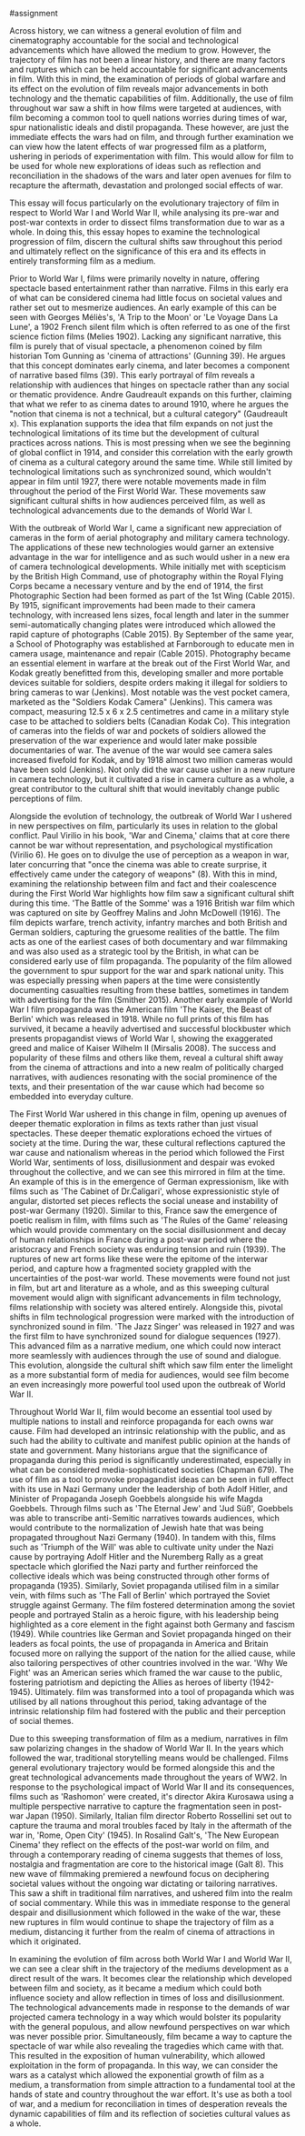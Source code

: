 #assignment 

Across history, we can witness a general evolution of film and cinematography accountable for the social and technological advancements which have allowed the medium to grow. However, the trajectory of film has not been a linear history, and there are many factors and ruptures which can be held accountable for significant advancements in film. With this in mind, the examination of periods of global warfare and its effect on the evolution of film reveals major advancements in both technology and the thematic capabilities of film. Additionally, the use of film throughout war saw a shift in how films were targeted at audiences, with film becoming a common tool to quell nations worries during times of war, spur nationalistic ideals and distil propaganda. These however, are just the immediate effects the wars had on film, and through further examination we can view how the latent effects of war progressed film as a platform, ushering in periods of experimentation with film. This would allow for film to be used for whole new explorations of ideas such as reflection and reconciliation in the shadows of the wars and later open avenues for film to recapture the aftermath, devastation and prolonged social effects of war. 

This essay will focus particularly on the evolutionary trajectory of film in respect to World War I and World War II, while analysing its pre-war and post-war contexts in order to dissect films transformation due to war as a whole. In doing this, this essay hopes to examine the technological progression of film, discern the cultural shifts saw throughout this period and ultimately reflect on the significance of this era and its effects in entirely transforming film as a medium.

Prior to World War I, films were primarily novelty in nature, offering spectacle based entertainment rather than narrative. Films in this early era of what can be considered cinema had little focus on societal values and rather set out to mesmerize audiences. An early example of this can be seen with Georges Méliès's, 'A Trip to the Moon' or 'Le Voyage Dans La Lune', a 1902 French silent film which is often referred to as one of the first science fiction films (Melies 1902). Lacking any significant narrative, this film is purely that of visual spectacle, a phenomenon coined by film historian Tom Gunning as 'cinema of attractions' (Gunning 39). He argues that this concept dominates early cinema, and later becomes a component of narrative based films (39). This early portrayal of film reveals a relationship with audiences that hinges on spectacle rather than any social or thematic providence. Andre Gaudreault expands on this further, claiming that what we refer to as cinema dates to around 1910, where he argues the "notion that cinema is not a technical, but a cultural category" (Gaudreault x). This explanation supports the idea that film expands on not just the technological limitations of its time but the development of cultural practices across nations. This is most pressing when we see the beginning of global conflict in 1914, and consider this correlation with the early growth of cinema as a cultural category around the same time. While still limited by technological limitations such as synchronized sound, which wouldn't appear in film until 1927, there were notable movements made in film throughout the period of the First World War. These movements saw significant cultural shifts in how audiences perceived film, as well as technological advancements due to the demands of World War I. 

With the outbreak of World War I, came a significant new appreciation of cameras in the form of aerial photography and military camera technology. The applications of these new technologies would garner an extensive advantage in the war for intelligence and as such would usher in a new era of camera technological developments. While initially met with scepticism by the British High Command, use of photography within the Royal Flying Corps became a necessary venture and by the end of 1914, the first Photographic Section had been formed as part of the 1st Wing (Cable 2015). By 1915, significant improvements had been made to their camera technology, with increased lens sizes, focal length and later in the summer semi-automatically changing plates were introduced which allowed the rapid capture of photographs (Cable 2015). By September of the same year, a School of Photography was established at Farnborough to educate men in camera usage, maintenance and repair (Cable 2015). Photography became an essential element in warfare at the break out of the First World War, and Kodak greatly benefitted from this, developing smaller and more portable devices suitable for soldiers, despite orders making it illegal for soldiers to bring cameras to war (Jenkins). Most notable was the vest pocket camera, marketed as the "Soldiers Kodak Camera" (Jenkins). This camera was compact, measuring 12.5 x 6 x 2.5 centimetres and came in a military style case to be attached to soldiers belts (Canadian Kodak Co). This integration of cameras into the fields of war and pockets of soldiers allowed the preservation of the war experience and would later make possible documentaries of war. The avenue of the war would see camera sales increased fivefold for Kodak, and by 1918 almost two million cameras would have been sold (Jenkins). Not only did the war cause usher in a new rupture in camera technology, but it cultivated a rise in camera culture as a whole, a great contributor to the cultural shift that would inevitably change public perceptions of film.

Alongside the evolution of technology, the outbreak of World War I ushered in new perspectives on film, particularly its uses in relation to the global conflict. Paul Virilio in his book, 'War and Cinema,' claims that at core there cannot be war without representation, and psychological mystification (Virilio 6). He goes on to divulge the use of perception as a weapon in war, later concurring that "once the cinema was able to create surprise, it effectively came under the category of weapons" (8). With this in mind, examining the relationship between film and fact and their coalescence during the First World War highlights how film saw a significant cultural shift during this time. 'The Battle of the Somme' was a 1916 British war film which was captured on site by Geoffrey Malins and John McDowell (1916). The film depicts warfare, trench activity, infantry marches and both British and German soldiers, capturing the gruesome realities of the battle. The film acts as one of the earliest cases of both documentary and war filmmaking and was also used as a strategic tool by the British, in what can be considered early use of film propaganda. The popularity of the film allowed the government to spur support for the war and spark national unity. This was especially pressing when papers at the time were consistently documenting casualties resulting from these battles, sometimes in tandem with advertising for the film (Smither 2015). Another early example of World War I film propaganda was the American film 'The Kaiser, the Beast of Berlin' which was released in 1918. While no full prints of this film has survived, it became a heavily advertised and successful blockbuster which  presents propagandist views of World War I, showing the exaggerated greed and malice of Kaiser Wilhelm II (Mirsalis 2008). The success and popularity of these films and others like them, reveal a cultural shift away from the cinema of attractions and into a new realm of politically charged narratives, with audiences resonating with the social prominence of the texts, and their presentation of the war cause which had become so embedded into everyday culture.

The First World War ushered in this change in film, opening up avenues of deeper thematic exploration in films as texts rather than just visual spectacles. These deeper thematic explorations echoed the virtues of society at the time. During the war, these cultural reflections captured the war cause and nationalism whereas in the period which followed the First World War, sentiments of loss, disillusionment and despair was evoked throughout the collective, and we can see this mirrored in film at the time. An example of this is in the emergence of German expressionism, like with films such as 'The Cabinet of Dr.Caligari', whose expressionistic style of angular, distorted set pieces reflects the social unease and instability of post-war Germany (1920). Similar to this, France saw the emergence of poetic realism in film, with films such as 'The Rules of the Game' releasing which would provide commentary on the social disillusionment and decay of human relationships in France during a post-war period where the aristocracy and French society was enduring tension and ruin (1939). The ruptures of new art forms like these were the epitome of the interwar period, and capture how a fragmented society grappled with the uncertainties of the post-war world. These movements were found not just in film, but art and literature as a whole, and as this sweeping cultural movement would align with significant advancements in film technology, films relationship with society was altered entirely. Alongside this, pivotal shifts in film technological progression were marked with the introduction of synchronized sound in film. 'The Jazz Singer' was released in 1927 and was the first film to have synchronized sound for dialogue sequences (1927). This advanced film as a narrative medium, one which could now interact more seamlessly with audiences through the use of sound and dialogue. This evolution, alongside the cultural shift which saw film enter the limelight as a more substantial form of media for audiences, would see film become an even increasingly more powerful tool used upon the outbreak of World War II. 

Throughout World War II, film would become an essential tool used by multiple nations to install and reinforce propaganda for each owns war cause. Film had developed an intrinsic relationship with the public, and as such had the ability to cultivate and manifest public opinion at the hands of state and government. Many historians argue that the significance of propaganda during this period is significantly underestimated, especially in what can be considered media-sophisticated societies (Chapman 679). The use of film as a tool to provoke propagandist ideas can be seen in full effect with its use in Nazi Germany under the leadership of both Adolf Hitler, and Minister of Propaganda Joseph Goebbels alongside his wife Magda Goebbels. Through films such as 'The Eternal Jew' and 'Jud Süß', Goebbels was able to transcribe anti-Semitic narratives towards audiences, which would contribute to the normalization of Jewish hate that was being propagated throughout Nazi Germany (1940). In tandem with this, films such as 'Triumph of the Will' was able to cultivate unity under the Nazi cause by portraying Adolf Hitler and the Nuremberg Rally as a great spectacle which glorified the Nazi party and further reinforced the collective ideals which was being constructed through other forms of propaganda (1935). Similarly, Soviet propaganda utilised film in a similar vein, with films such as 'The Fall of Berlin' which portrayed the Soviet struggle against Germany. The film fostered determination among the soviet people and portrayed Stalin as a heroic figure, with his leadership being highlighted as a core element in the fight against both Germany and fascism (1949). While countries like German and Soviet propaganda hinged on their leaders as focal points, the use of propaganda in America and Britain focused more on rallying the support of the nation for the allied cause, while also tailoring perspectives of other countries involved in the war. 'Why We Fight' was an American series which framed the war cause to the public, fostering patriotism and depicting the Allies as heroes of liberty (1942-1945). Ultimately. film was transformed into a tool of propaganda which was utilised by all nations throughout this period, taking advantage of the intrinsic relationship film had fostered with the public and their perception of social themes.

Due to this sweeping transformation of film as a medium, narratives in film saw polarizing changes in the shadow of World War II. In the years which followed the war, traditional storytelling means would be challenged. Films general evolutionary trajectory would be formed alongside this and the great technological advancements made throughout the years of WW2. In response to the psychological impact of World War II and its consequences, films such as 'Rashomon' were created, it's director Akira Kurosawa using a multiple perspective narrative to capture the fragmentation seen in post-war Japan (1950). Similarly, Italian film director Roberto Rossellini set out to capture the trauma and moral troubles faced by Italy in the aftermath of the war in, 'Rome, Open City' (1945). In Rosalind Galt's, 'The New European Cinema' they reflect on the effects of the post-war world on film, and through a contemporary reading of cinema suggests that themes of loss, nostalgia and fragmentation are core to the historical image (Galt 8). This new wave of filmmaking premiered a newfound focus on deciphering societal values without the ongoing war dictating or tailoring narratives. This saw a shift in traditional film narratives, and ushered film into the realm of social commentary. While this was in immediate response to the general despair and disillusionment which followed in the wake of the war, these new ruptures in film would continue to shape the trajectory of film as a medium, distancing it further from the realm of cinema of attractions in which it originated. 

In examining the evolution of film across both World War I and World War II, we can see a clear shift in the trajectory of the mediums development as a direct result of the wars. It becomes clear the relationship which developed between film and society, as it became a medium which could both influence society and allow reflection in times of loss and disillusionment. The technological advancements made in response to the demands of war projected camera technology in a way which would bolster its popularity with the general populous, and allow newfound perspectives on war which was never possible prior. Simultaneously, film became a way to capture the spectacle of war while also revealing the tragedies which came with that. This resulted in the exposition of human vulnerability, which allowed exploitation in the form of propaganda. In this way, we can consider the wars as a catalyst which allowed the exponential growth of film as a medium, a transformation from simple attraction to a fundamental tool at the hands of state and country throughout the war effort. It's use as both a tool of war, and a medium for reconciliation in times of desperation reveals the dynamic capabilities of film and its reflection of societies cultural values as a whole.   